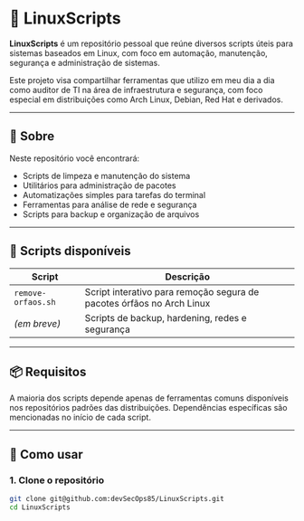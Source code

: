 # 🐧 LinuxScripts

**LinuxScripts** é um repositório pessoal que reúne diversos scripts úteis para sistemas baseados em Linux, com foco em automação, manutenção, segurança e administração de sistemas.

Este projeto visa compartilhar ferramentas que utilizo em meu dia a dia como auditor de TI na área de infraestrutura e segurança, com foco especial em distribuições como Arch Linux, Debian, Red Hat e derivados.

---

## 📂 Sobre

Neste repositório você encontrará:

- Scripts de limpeza e manutenção do sistema
- Utilitários para administração de pacotes
- Automatizações simples para tarefas do terminal
- Ferramentas para análise de rede e segurança
- Scripts para backup e organização de arquivos


---

## 📜 Scripts disponíveis

| Script              | Descrição                                                                 |
|---------------------|---------------------------------------------------------------------------|
| `remove-orfaos.sh`  | Script interativo para remoção segura de pacotes órfãos no Arch Linux     |
| *(em breve)*        | Scripts de backup, hardening, redes e segurança                           |

---

## 📦 Requisitos

A maioria dos scripts depende apenas de ferramentas comuns disponíveis nos repositórios padrões das distribuições. Dependências específicas são mencionadas no início de cada script.

---

## 🚀 Como usar

### 1. Clone o repositório

```bash
git clone git@github.com:devSecOps85/LinuxScripts.git
cd LinuxScripts
